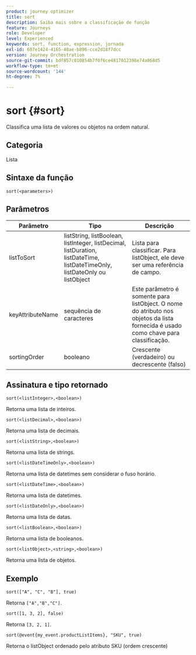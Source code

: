 ```yaml
---
product: journey optimizer
title: sort
description: Saiba mais sobre a classificação de função
feature: Journeys
role: Developer
level: Experienced
keywords: sort, function, expression, jornada
exl-id: 607e1424-4165-48ae-b896-cce2d18f7dcc
version: Journey Orchestration
source-git-commit: bdf857c010854b7f0f6ce4817012398e74a068d5
workflow-type: tm+mt
source-wordcount: '144'
ht-degree: 7%

---
```


# sort {#sort}

Classifica uma lista de valores ou objetos na ordem natural.

## Categoria

Lista

## Sintaxe da função

`sort(<parameters>)`

## Parâmetros

| Parâmetro | Tipo | Descrição |
|-----------|------------------|------------------|
| listToSort | listString, listBoolean, listInteger, listDecimal, listDuration, listDateTime, listDateTimeOnly, listDateOnly ou listObject | Lista para classificar. Para listObject, ele deve ser uma referência de campo. |
| keyAttributeName | sequência de caracteres | Este parâmetro é somente para listObject. O nome do atributo nos objetos da lista fornecida é usado como chave para classificação. |
| sortingOrder | booleano | Crescente (verdadeiro) ou decrescente (falso) |

## Assinatura e tipo retornado

`sort(<listInteger>,<boolean>)`

Retorna uma lista de inteiros.

`sort(<listDecimal>,<boolean>)`

Retorna uma lista de decimais.

`sort(<listString>,<boolean>)`

Retorna uma lista de strings.

`sort(<listDateTimeOnly>,<boolean>)`

Retorna uma lista de datetimes sem considerar o fuso horário.

`sort(<listDateTime>,<boolean>)`

Retorna uma lista de datetimes.

`sort(<listDateOnly>,<boolean>)`

Retorna uma lista de datas.

`sort(<listBoolean>,<boolean>)`

Retorna uma lista de booleanos.

`sort(<listObject>,<string>,<boolean>)`

Retorna uma lista de objetos.

## Exemplo

`sort(["A", "C", "B"], true)`

Retorna `["A","B","C"]`.

`sort([1, 3, 2], false)`

Retorna `[3, 2, 1]`.

`sort(@event{my_event.productListItems}, "SKU", true)`

Retorna o listObject ordenado pelo atributo SKU (ordem crescente)

